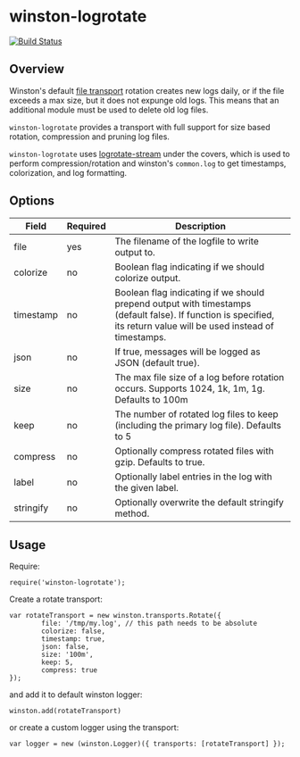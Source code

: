 # winston-logrotate

[![Build Status](https://travis-ci.org/juttle/winston-logrotate.svg)](https://travis-ci.org/juttle/winston-logrotate)

## Overview

Winston's default [file
transport](https://github.com/flatiron/winston/blob/master/lib/winston/transports/file.js)
rotation creates new logs daily, or if the file exceeds a max size, but it does
not expunge old logs. This means that an additional module must be used to
delete old log files.

`winston-logrotate` provides a transport with full support for size based
rotation, compression and pruning log files.

`winston-logrotate` uses
[logrotate-stream](https://www.npmjs.org/package/logrotate-stream) under the
covers, which is used to perform compression/rotation and winston's
`common.log` to get timestamps, colorization, and log formatting.

## Options

| Field           | Required      | Description  |
| --------------- |-------------- | ----------------------------------- |
| file      | yes | The filename of the logfile to write output to.      |
| colorize  | no  | Boolean flag indicating if we should colorize output.|
| timestamp | no  | Boolean flag indicating if we should prepend output with timestamps (default false). If function is specified, its return value will be used instead of timestamps. |
| json      | no  | If true, messages will be logged as JSON (default true). |
| size      | no  | The max file size of a log before rotation occurs. Supports 1024, 1k, 1m, 1g. Defaults to 100m |
| keep      | no  | The number of rotated log files to keep (including the primary log file). Defaults to 5 |
| compress  | no  | Optionally compress rotated files with gzip. Defaults to true. |
| label     | no  | Optionally label entries in the log with the given label. |
| stringify | no  | Optionally overwrite the default stringify method. |

## Usage

Require:

```
require('winston-logrotate');
```

Create a rotate transport:

```
var rotateTransport = new winston.transports.Rotate({
        file: '/tmp/my.log', // this path needs to be absolute
        colorize: false,
        timestamp: true,
        json: false,
        size: '100m',
        keep: 5,
        compress: true
});

```

and add it to default winston logger:

```
winston.add(rotateTransport)
```

or create a custom logger using the transport:

```
var logger = new (winston.Logger)({ transports: [rotateTransport] });
```
